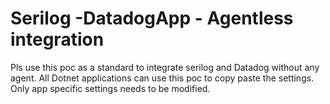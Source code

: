 # Serilog -DatadogApp - Agentless integration
Pls use this poc as a standard to integrate serilog and Datadog without any agent.
All Dotnet applications can use this poc to copy paste the settings. Only app specific settings needs to be modified.
